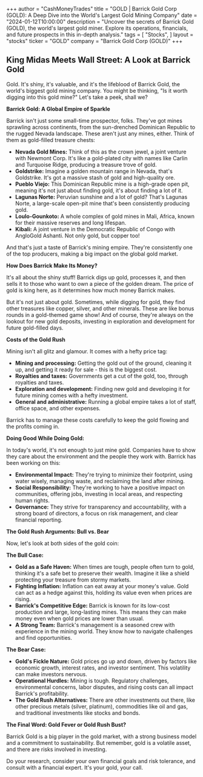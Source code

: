 +++
author = "CashMoneyTrades"
title = "GOLD |  Barrick Gold Corp (GOLD): A Deep Dive into the World's Largest Gold Mining Company"
date = "2024-01-12T10:00:00"
description = "Uncover the secrets of Barrick Gold (GOLD), the world's largest gold miner. Explore its operations, financials, and future prospects in this in-depth analysis."
tags = [
"Stocks",
]
layout = "stocks"
ticker = "GOLD"
company = "Barrick Gold Corp (GOLD)"
+++
        


##  King Midas Meets Wall Street: A Look at Barrick Gold

Gold. It's shiny, it's valuable, and it's the lifeblood of Barrick Gold, the world's biggest gold mining company. You might be thinking, "Is it worth digging into this gold mine?" Let's take a peek, shall we?

**Barrick Gold: A Global Empire of Sparkle**

Barrick isn't just some small-time prospector, folks. They've got mines sprawling across continents, from the sun-drenched Dominican Republic to the rugged Nevada landscape.  These aren't just any mines, either.  Think of them as gold-filled treasure chests:

* **Nevada Gold Mines:**  Think of this as the crown jewel, a joint venture with Newmont Corp.  It's like a gold-plated city with names like Carlin and Turquoise Ridge, producing a treasure trove of gold. 
* **Goldstrike:**  Imagine a golden mountain range in Nevada, that's Goldstrike.  It's got a massive stash of gold and high-quality ore. 
* **Pueblo Viejo:**  This Dominican Republic mine is a high-grade open pit, meaning it's not just about finding gold, it's about finding a lot of it.
* **Lagunas Norte:**  Peruvian sunshine and a lot of gold?  That's Lagunas Norte, a large-scale open-pit mine that's been consistently producing gold.
* **Loulo-Gounkoto:**  A whole complex of gold mines in Mali, Africa,  known for their massive reserves and long lifespan. 
* **Kibali:**  A joint venture in the Democratic Republic of Congo with AngloGold Ashanti.  Not only gold, but copper too!

And that's just a taste of Barrick's mining empire.  They're consistently one of the top producers, making a big impact on the global gold market.

**How Does Barrick Make Its Money?**

It's all about the shiny stuff! Barrick digs up gold, processes it, and then sells it to those who want to own a piece of the golden dream.  The price of gold is king here, as it determines how much money Barrick makes. 

But it's not just about gold.  Sometimes, while digging for gold, they find other treasures like copper, silver, and other minerals.  These are like bonus rounds in a gold-themed game show!  And of course, they're always on the lookout for new gold deposits, investing in exploration and development for future gold-filled days.

**Costs of the Gold Rush**

Mining isn't all glitz and glamour.  It comes with a hefty price tag:

* **Mining and processing:**  Getting the gold out of the ground, cleaning it up, and getting it ready for sale - this is the biggest cost. 
* **Royalties and taxes:**  Governments get a cut of the gold, too, through royalties and taxes. 
* **Exploration and development:**  Finding new gold and developing it for future mining comes with a hefty investment.
* **General and administrative:**  Running a global empire takes a lot of staff, office space, and other expenses.

Barrick has to manage these costs carefully to keep the gold flowing and the profits coming in.

**Doing Good While Doing Gold:**

In today's world, it's not enough to just mine gold.  Companies have to show they care about the environment and the people they work with.  Barrick has been working on this:

* **Environmental Impact:**  They're trying to minimize their footprint, using water wisely, managing waste, and reclaiming the land after mining.
* **Social Responsibility:**  They're working to have a positive impact on communities, offering jobs, investing in local areas, and respecting human rights. 
* **Governance:**  They strive for transparency and accountability, with a strong board of directors, a focus on risk management, and clear financial reporting. 

**The Gold Rush Arguments: Bull vs. Bear**

Now, let's look at both sides of the gold coin:

**The Bull Case:**

* **Gold as a Safe Haven:**  When times are tough, people often turn to gold, thinking it's a safe bet to preserve their wealth.  Imagine it like a shield protecting your treasure from stormy markets. 
* **Fighting Inflation:**  Inflation can eat away at your money's value.  Gold can act as a hedge against this, holding its value even when prices are rising. 
* **Barrick's Competitive Edge:**  Barrick is known for its low-cost production and large, long-lasting mines.  This means they can make money even when gold prices are lower than usual.
* **A Strong Team:**  Barrick's management is a seasoned crew with experience in the mining world. They know how to navigate challenges and find opportunities.

**The Bear Case:**

* **Gold's Fickle Nature:**  Gold prices go up and down, driven by factors like economic growth, interest rates, and investor sentiment.  This volatility can make investors nervous.
* **Operational Hurdles:**  Mining is tough.  Regulatory challenges, environmental concerns, labor disputes, and rising costs can all impact Barrick's profitability.
* **The Gold Rush Alternatives:**  There are other investments out there, like other precious metals (silver, platinum), commodities like oil and gas, and traditional investments like stocks and bonds.  

**The Final Word: Gold Fever or Gold Rush Bust?**

Barrick Gold is a big player in the gold market, with a strong business model and a commitment to sustainability.  But remember, gold is a volatile asset, and there are risks involved in investing.  

Do your research, consider your own financial goals and risk tolerance, and consult with a financial expert.  It's your gold, your call. 

        